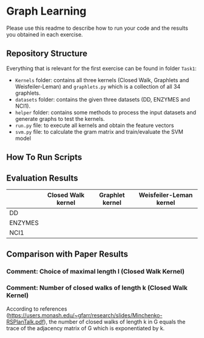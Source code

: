 # Graph Learning
Please use this readme to describe how to run your code and the results you obtained in each exercise.

## Repository Structure
Everything that is relevant for the first exercise can be found in folder ``Task1``:

* ``Kernels`` folder: contains all three kernels (Closed Walk, Graphlets and Weisfeiler-Leman) and ``graphlets.py`` which is a collection of all 34 graphlets.
* ``datasets`` folder: contains the given three datasets (DD, ENZYMES and NCI1).
* ``helper`` folder: contains some methods to process the input datasets and generate graphs to test the kernels.
* ``run.py`` file: to execute all kernels and obtain the feature vectors
* ``svm.py`` file: to calculate the gram matrix and train/evaluate the SVM model

## How To Run Scripts

## Evaluation Results

|          | Closed Walk kernel |  Graphlet kernel|  Weisfeiler-Leman kernel| 
|---       |---                 |---              |---                      |
|  DD      |                    |                 |                         |   
|  ENZYMES |                    |                 |                         |   
|  NCI1    |                    |                 |                         | 

## Comparison with Paper Results 

### Comment: Choice of maximal length l (Closed Walk Kernel)

### Comment: Number of closed walks of length k (Closed Walk Kernel)

According to references (https://users.monash.edu/~gfarr/research/slides/Minchenko-RSPlanTalk.pdf), the number of closed walks of length k in G equals the trace of the adjacency matrix of G which is exponentiated by k.

<!---
Example command to execute Weisfeiler-Leman-Kernel on two graphs defined by two adjacency matrices.

```bash
python Task1/run.py WL "[[0,1,1,0,0],[0,0,1,0,0],[0,0,0,1,0],[0,0,0,0,1],[0,0,0,0,0]]" "[[0,1,1,0,0],[0,0,1,0,0],[0,0,0,1,0],[0,0,0,0,1],[0,0,0,0,0]]"
```
-->

